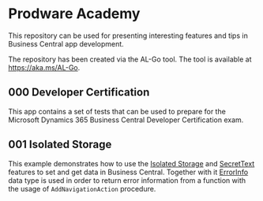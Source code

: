 # Prodware Academy
This repository can be used for presenting interesting features and tips in Business Central app development.

The repository has been created via the AL-Go tool. The tool is available at https://aka.ms/AL-Go.

## 000 Developer Certification

This app contains a set of tests that can be used to prepare for the Microsoft Dynamics 365 Business Central Developer Certification exam.

## 001 Isolated Storage

This example demonstrates how to use the [Isolated Storage](https://learn.microsoft.com/en-us/dynamics365/business-central/dev-itpro/developer/devenv-isolated-storage) and [SecretText](https://learn.microsoft.com/en-us/dynamics365/release-plan/2023wave2/smb/dynamics365-business-central/new-securetext-string-type-store-variable-secrets-that-should-not-be-debugged) features to set and get data in Business Central. Together with it [ErrorInfo](https://learn.microsoft.com/en-us/dynamics365/business-central/dev-itpro/developer/methods-auto/errorinfo/errorinfo-data-type) data type is used in order to return error information from a function with the usage of `AddNavigationAction` procedure.